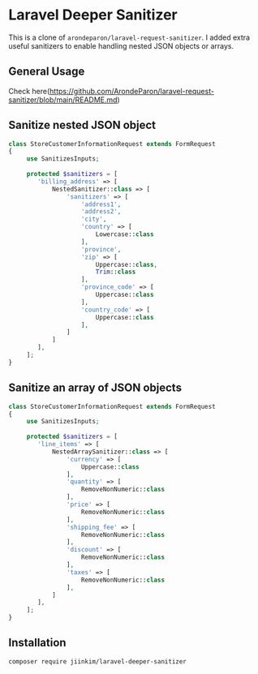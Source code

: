 # Laravel Deeper Sanitizer

This is a clone of `arondeparon/laravel-request-sanitizer`. I added extra useful sanitizers to enable handling nested JSON objects or arrays.

## General Usage

Check here(https://github.com/ArondeParon/laravel-request-sanitizer/blob/main/README.md)

## Sanitize nested JSON object

```php
class StoreCustomerInformationRequest extends FormRequest
{
     use SanitizesInputs;
     
     protected $sanitizers = [
        'billing_address' => [
            NestedSanitizer::class => [
                'sanitizers' => [
                    'address1',
                    'address2',
                    'city',
                    'country' => [
                        Lowercase::class
                    ],
                    'province',
                    'zip' => [
                        Uppercase::class,
                        Trim::class
                    ],
                    'province_code' => [
                        Uppercase::class
                    ],
                    'country_code' => [
                        Uppercase::class
                    ],
                ]
            ]
        ],
     ];
}
```
## Sanitize an array of JSON objects

```php
class StoreCustomerInformationRequest extends FormRequest
{
     use SanitizesInputs;
     
     protected $sanitizers = [
        'line_items' => [
            NestedArraySanitizer::class => [
                'currency' => [
                    Uppercase::class
                ],
                'quantity' => [
                    RemoveNonNumeric::class
                ],
                'price' => [
                    RemoveNonNumeric::class
                ],
                'shipping_fee' => [
                    RemoveNonNumeric::class
                ],
                'discount' => [
                    RemoveNonNumeric::class
                ],
                'taxes' => [
                    RemoveNonNumeric::class
                ],
            ]
        ],
     ];
}
```

## Installation

`composer require jiinkim/laravel-deeper-sanitizer`
